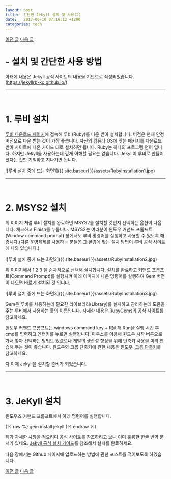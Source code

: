 ```yaml
---
layout: post
title:  간단한 Jekyll 설치 및 사용(2)
date:   2017-06-10 07:16:12 +1200
categories: tech
---
```


<a href="{{ site.url }}/tech/2017/06/10/JekyllInstallation1.html" class="page-change">이전 글</a>
<a href="{{ site.url }}/tech/2017/06/11/JekyllInstallation3.html" class="page-change">다음 글</a>

<h1>- 설치 및 간단한 사용 방법</h1>
아래에 내용은 Jekyll 공식 사이트의 내용을 기반으로 작성되었습니다.(<a href="https://jekyllrb-ko.github.io/">https://jekyllrb-ko.github.io/</a>)
<hr><br>

<h1>1. 루비 설치</h1>

<a href="https://www.ruby-lang.org/ko/downloads/">루비 다운로드 페이지</a>에 접속해 루비(Ruby)를 다운 받아 설치합니다. 버전은 현재 안정 버전으로 다운 받는 것이 가장 좋습니다. 자신의 컴퓨터 OS에 맞는 패키지를 다운로드 받아 사이트에 나온 가이드 대로 설치하면 됩니다. Ruby는 하나의 프로그램 언어 입니다. 하지만 Jekyll을 사용하는데 깊게 이해할 필요는 없습니다. Jekyll이 루비로 만들어 졌다는 것만 기억하고 지나가면 됩니다.

![루비 설치 중에 뜨는 화면1]({{ site.baseurl }}/assets/RubyInstallation1.jpg)
<hr><br>

<h1>2. MSYS2 설치</h1>

위 이미지 처럼 루비 설치를 완료하면 MSYS2를 설치할 것인지 선택하는 옵션이 나옵니다. 체크하고 Finish를 누릅니다. MSYS2는 여러분이 윈도우 커맨드 프롬프트(Window command prompt) 창에서도 루비 명령어를 실행하고 사용할 수 있도록 해 줍니다.(다른 운영체제를 사용하는 분들은 그 환경에 맞는 설치 방법이 루비 공식 사이트에 나와 있습니다.)

![루비 설치 중에 뜨는 화면2]({{ site.baseurl }}/assets/RubyInstallation2.jpg)

위 이미지에서 1 2 3 을 순차적으로 선택해 설치합니다. 설치를 완료하고 커맨드 프롬프트(Command Prompt)를 실행시켜 아래 이미지에 나온 명령어를 실행하여 Gem 버전이 나오면 바르게 설치된 것 입니다.

![루비 설치 중에 뜨는 화면3]({{ site.baseurl }}/assets/RubyInstallation3.jpg)

Gem은 루비를 사용하는데 필요한 라이브러리(Library)를 설치하고 관리하는데 도움을 주는 루비에서 사용하는 툴의 이름입니다. 자세한 내용은 <a href="http://ruby-korea.github.io/rubygems-guides/what-is-a-gem/">RubyGems의 공식 사이트</a>를 참고하세요.

윈도우 커맨드 프롬프트는 windows command key + R을 해 Run을 실행 시킨 후 cmd를 입력하고 엔터키를 누르면 실행됩니다. 마우스를 이용해 윈도우 시작 버튼으로 가서 찾아 선택하는 방법도 있겠으나 개발의 생산성 향상을 위해 단축키 사용을 미리 연습해 두는 것이 좋습니다. 윈도우와 크롬 단축키에 관한 내용은 <a href="{{ site.url }}/tech/2017/06/11/WindowsChromeShortcut.html">윈도우, 크롬 단축키</a>를 참고하세요.

자 이제 Jekyll을 설치할 준비가 되었습니다.
<hr><br>

<h1>3. JeKyll 설치</h1>

윈도우즈 커맨드 프롬프트에서 아래 명령어를 실행합니다.

{% raw %}
gem install jekyll
{% endraw %}

제가 자세한 사항을 적으려다 공식 사이트를 참조하려고 보니 이미 훌륭한 한글 번역 문서가 있네요.
<a href="http://jekyllrb-ko.github.io/docs/installation/">Jekyll 공식 설치 가이드</a>를 참조해서 설치를 완료하세요.

다음 장에서는 Github 페이지에 업로드하는 방법에 관한 포스트를 적어보도록 하겠습니다.

<a href="{{ site.url }}/tech/2017/06/10/JekyllInstallation1.html" class="page-change">이전 글</a>
<a href="{{ site.url }}/tech/2017/06/11/JekyllInstallation3.html" class="page-change">다음 글</a>